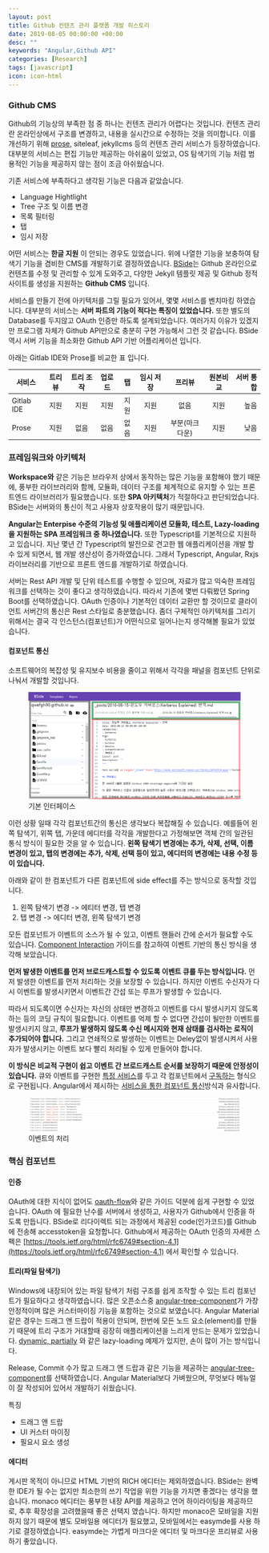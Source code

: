 ```yaml
---
layout: post
title: Github 컨텐츠 관리 플랫폼 개발 히스토리
date: 2019-08-05 00:00:00 +00:00
desc: ""
keywords: "Angular,Github API"
categories: [Research]
tags: [javascript]
icon: icon-html
---
```



### Github CMS

Github의 기능상의 부족한 점 중 하나는 컨텐츠 관리가 어렵다는 것입니다. 컨텐츠 관리란 온라인상에서 구조를 변경하고, 내용을 실시간으로 수정하는 것을 의미합니다.
이를 개선하기 위해 [prose](http://prose.io), siteleaf, jekyllcms 등의 컨텐츠 관리 서비스가 등장하였습니다.
대부분의 서비스는 편집 기능만 제공하는 아쉬움이 있었고, OS 탐색기의 기능 처럼 범용적인 기능을 제공하지 않는 점이 조금 아쉬웠습니다.

기존 서비스에 부족하다고 생각된 기능은 다음과 같았습니다.

- Language Hightlight
- Tree 구조 및 이름 변경
- 목록 필터링
- 탭
- 임시 저장

어떤 서비스는 **한글 지원** 이 안되는 경우도 있었습니다. 위에 나열한 기능을 보충하여 탐색기 기능을 겸비한 CMS를 개발하기로 결정하였습니다. 
[BSide](https://github.com/qwefgh90/bside)는 Github 온라인으로 컨텐츠를 수정 및 관리할 수 있게 도와주고, 다양한 Jekyll 템플릿 제공 및 
Github 정적 사이트를 생성을 지원하는 **Github CMS** 입니다.

서비스를 만들기 전에 아키텍처를 그릴 필요가 있어서, 몇몇 서비스를 벤치마킹 하였습니다.
대부분의 서비스는 **서버 파트의 기능이 적다는 특징이 있었습니다.** 또한 별도의 Database를 두지않고 OAuth 인증만 하도록 설계되었습니다. 
여러가지 이유가 있겠지만 프로그램 자체가 Github API만으로 충분히 구현 가능해서 그런 것 같습니다.
BSide 역시 서버 기능을 최소화한 Github API 기반 어플리케이션 입니다.

아래는 Gitlab IDE와 Prose를 비교한 표 입니다.

| 서비스      | 트리 뷰 | 트리 조작 | 업로드 | 탭     | 임시 저장 | 프리뷰        | 원본비교 | 서버 통합 |
| ---------- |:-------:| :-------:| :-----:| :----:| :--------:| :------------:| :------:| --------:|
| Gitlab IDE | 지원    | 지원      | 지원   | 지원  | 지원       | 없음          | 지원     | 높음     |
| Prose      | 지원    | 없음      | 없음   | 없음  | 지원       | 부분(마크다운) | 지원     | 낮음     |

### 프레임워크와 아키텍처

**Workspace와** 같은 기능은 브라우저 상에서 동작하는 많은 기능을 포함해야 했기 때문에,
풍부한 라이브러리와 함께, 모듈화, 데이터 구조를 체계적으로 유지할 수 있는 프론트엔드 라이브러리가 필요했습니다.
또한 **SPA 아키텍처**가 적절하다고 판단되었습니다. BSide는 서버와의 통신이 적고 사용자 상호작용이 많기 때문입니다.

**Angular는 Enterpise 수준의 기능성 및 애플리케이션 모듈화, 테스트, Lazy-loading을 지원하는 SPA 프레임워크 중 하나였습니다.** 또한 Typescript를 기본적으로 지원하고 있습니다.
지난 몇년 간 Typescript의 발전으로 견고한 웹 애플리케이션을 개발 할 수 있게 되면서, 웹 개발 생산성이 증가하였습니다. 
그래서 Typescript, Angular, Rxjs 라이브러리를 기반으로 프론트 엔드를 개발하기로 하였습니다.

서버는 Rest API 개발 및 단위 테스트를 수행할 수 있으며, 자료가 많고 익숙한 프레임워크를 선택하는 것이 좋다고 생각하였습니다. 
따라서 기존에 몇번 다뤄봤던 Spring Boot를 선택하였습니다. OAuth 인증이나 기본적인 데이터 교환만 할 것이므로 클라이언트 서버간의 통신은 Rest 스타일로 충분했습니다.
좀더 구체적인 아키텍처를 그리기 위해서는 결국 각 인스턴스(컴포넌트)가 어떤식으로 일어나는지 생각해볼 필요가 있었습니다.

#### 컴포넌트 통신

소프트웨어의 복잡성 및 유지보수 비용을 줄이고 위해서 각각을 패널을 컴포넌트 단위로 나눠서 개발할 것입니다.

<figure><img src="/static/assets/img/blog/ui1.png"/>
<figcaption>기본 인터페이스</figcaption>
</figure>

이런 상황 일때 각각 컴포넌트간의 통신은 생각보다 복잡해질 수 있습니다. 예를들어 왼쪽 탐색기, 위쪽 탭, 가운데 에디터를 각각을 개발한다고 가정해보면 객체 간의
일관된 통식 방식이 필요한 것을 알 수 있습니다.
**왼쪽 탐색기 변경에는 추가, 삭제, 선택, 이름 변경이 있고, 탭의 변경에는 추가, 삭제, 선택 등이 있고, 에디터의 변경에는 내용 수정 등이 있습니다.**

아래와 같이 한 컴포넌트가 다른 컴포넌트에 side effect를 주는 방식으로 동작할 것입니다.

1. 왼쪽 탐색기 변경 -> 에티터 변경, 탭 변경
2. 탭 변경 -> 에디터 변경, 왼쪽 탐색기 변경

모든 컴포넌트가 이벤트의 소스가 될 수 있고, 이벤트 핸들러 간에 순서가 필요할 수도 있습니다.
[Component Interaction](https://angular.io/guide/component-interaction) 가이드를 참고하여 이벤트 기반의 통신 방식을 생각해 보았습니다.

**먼저 발생한 이벤트를 먼저 브로드캐스트할 수 있도록 이벤트 큐를 두는 방식입니다.** 먼저 발생한 이벤트를 먼저 처리하는 것을 보장할 수 있습니다.
하지만 이벤트 수신자가 다시 이벤트를 발생시키면서 이벤트간 간섭 또는 루프가 발생할 수 있습니다.

따라서 되도록이면 수신자는 자신의 상태만 변경하고 이벤트를 다시 발생시키지 않도록 하는 등의 코딩 규칙이 필요합니다. 이벤트를 억제 할 수 없다면 간섭이 될만한 이벤트를 발생시키지 않고,
**루프가 발생하지 않도록 수신 메시지와 현재 삼태를 검사하는 로직이 추가되어야 합니다.** 그리고 연쇄적으로 발생하는 이벤트는 Deley없이 발생시켜서 사용자가 발생시키는 이벤트 보다 빨리 처리될 수 있게 만들어야 합니다.

**이 방식은 비교적 구현이 쉽고 이벤트 간 브로드캐스트 순서를 보장하기 때문에 안정성이 있습니다.** 큐와 이벤트를 구현한
[특정 서비스](https://github.com/qwefgh90/bside/blob/master/web/src/app/workspace/workspace/workspace.service.ts)를 두고 각 컴포넌트에서
[구독하는](https://github.com/qwefgh90/bside/blob/master/web/src/app/workspace/workspace/tab/tab.component.ts#L30) 형식으로 구현됩니다.
Angular에서 제시하는 [서비스을 통한 컴포넌트 통신](https://angular.io/guide/component-interaction#parent-and-children-communicate-via-a-service)방식과 유사합니다.

<figure><img src="/static/assets/img/blog/bside-event.png"/>
<figcaption>이벤트의 처리</figcaption>
</figure>
 
### 핵심 컴포넌트

#### 인증

OAuth에 대한 지식이 없어도 [oauth-flow](https://developer.github.com/apps/building-oauth-apps/authorizing-oauth-apps/#web-application-flow)와 같은 가이드 덕분에 쉽게 구현할 수 있었습니다.
OAuth 에 필요한 난수를 서버에서 생성하고, 사용자가 Github에서 인증을 하도록 만듭니다. BSide로 리다이렉트 되는 과정에서 제공된 code(인가코드)를 Github에 전송해 accesstoken을 요청합니다.
Github에서 제공하는 OAuth 인증의 자세한 스펙은 [https://tools.ietf.org/html/rfc6749#section-4.1](https://tools.ietf.org/html/rfc6749#section-4.1) 에서 확인할 수 있습니다.

#### 트리(파일 탐색기)

Windows에 내장되어 있는 파일 탐색기 처럼 구조를 쉽게 조작할 수 있는 트리 컴포넌트가 필요하다고 생각하였습니다. 많은 오픈소스중 [angular-tree-component](https://github.com/500tech/angular-tree-component)가
가장 안정적이며 많은 커스터마이징 기능을 포함하는 것으로 보였습니다. Angular Material 같은 경우는 드래그 앤 드랍이 적용이 안되며, 한번에 모든 노드 요소(element)를 만들기 때문에 트리 구조가 거대할때 굉장히 
애플리케이션을 느리게 만드는 문제가 있었습니다. [dynamic, partially](https://material.angular.io/components/tree/examples) 와 같은 lazy-loading 예제가 있지만, 손이 많이 가는 방식입니다.

Release, Commit 수가 많고 드래그 앤 드랍과 같은 기능을 제공하는 [angular-tree-component](https://github.com/500tech/angular-tree-component)를 선택하였습니다.
Angular Material보다 가벼웠으며, 무엇보다 메뉴얼이 잘 작성되어 있어서 개발하기 쉬웠습니다.

특징
- 드래그 앤 드랍
- UI 커스터 마이징
- 필요시 요소 생성

#### 에디터

게시판 목적이 아니므로 HTML 기반의 RICH 에디터는 제외하였습니다. BSide는 완벽한 IDE가 될 수는 없지만 최소한의 쓰기 작업을 위한 기능을 가지면 좋겠다는 생각을 했습니다. 
monaco 에디터는 풍부한 내장 API를 제공하고 언어 하이라이팅을 제공하므로, 추후 확장성을 고려했을때 좋은 선택지 였습니다. 하지만 monaco은 모바일을 지원하지 않기 때문에 별도 모바일용 에디터가 필요했고, 모바일에서는 easymde를 사용 하기로 결정하였습니다.
easymde는 가볍게 마크다운 에디터 및 마크다운 프리뷰로 사용하기 좋았습니다.


